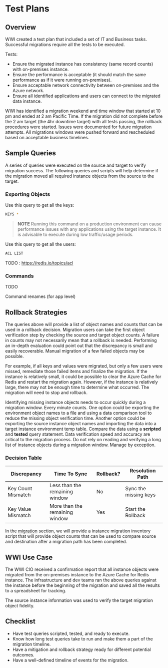 # Test Plans

## Overview

WWI created a test plan that included a set of IT and Business tasks. Successful migrations require all the tests to be executed.

Tests:

- Ensure the migrated instance has consistency (same record counts) with on-premises instance.
- Ensure the performance is acceptable (it should match the same performance as if it were running on-premises).
- Ensure acceptable network connectivity between on-premises and the Azure network.
- Ensure all identified applications and users can connect to the migrated data instance.

WWI has identified a migration weekend and time window that started at 10 pm and ended at 2 am Pacific Time. If the migration did not complete before the 2 am target (the 4hr downtime target) with all tests passing, the rollback procedures were started. Issues were documented for future migration attempts. All migrations windows were pushed forward and rescheduled based on acceptable business timelines.

## Sample Queries

A series of queries were executed on the source and target to verify migration success. The following queries and scripts will help determine if the migration moved all required instance objects from the source to the target.

### Exporting Objects

Use this query to get all the keys:

```bash
KEYS *
```

> **NOTE** Running this command on a production environment can cause performance issues with any applications using the target instance.  It is advisable to execute during low traffic/usage periods.

Use this query to get all the users:

```bash
ACL LIST
```

TODO : https://redis.io/topics/acl


### Commands

TODO

Command renames (for app level)

## Rollback Strategies

The queries above will provide a list of object names and counts that can be used in a rollback decision.  Migration users can take the first object verification step by checking the source and target object counts. A failure in counts may not necessarily mean that a rollback is needed. Performing an in-depth evaluation could point out that the discrepancy is small and easily recoverable.  Manual migration of a few failed objects may be possible.  

For example, if all keys and values were migrated, but only a few users were missed, remediate those failed items and finalize the migration. If the instance is relatively small, it could be possible to clear the Azure Cache for Redis and restart the migration again. However, if the instance is relatively large, there may not be enough time to determine what occurred. The migration will need to stop and rollback.  

Identifying missing instance objects needs to occur quickly during a migration window.  Every minute counts.  One option could be exporting the environment object names to a file and using a data comparison tool to reduce the missing object verification time.  Another option could be exporting the source instance object names and importing the data into a target instance environment temp table.  Compare the data using a **scripted** and **tested** query statement.  Data verification speed and accuracy are critical to the migration process.  Do not rely on reading and verifying a long list of instance objects during a migration window.  Manage by exception.

### Decision Table

| Discrepancy | Time To Sync | Rollback? | Resolution Path |
| --- | --- | --- | --- |
| Key Count Mismatch | Less than the remaining window | No | Sync the missing keys
| Key Value Mismatch | More than the remaining window | Yes | Start the Rollback

In the [migration](./../03_Migration/01_DataMigration.md) section, we will provide a instance migration inventory script that will provide object counts that can be used to compare source and destination after a migration path has been completed.

## WWI Use Case

The WWI CIO received a confirmation report that all instance objects were migrated from the on-premises instance to the Azure Cache for Redis instance.  The infrastructure and dev teams ran the above queries against the instance before the beginning of the migration and saved all the results to a spreadsheet for tracking.

The source instance information was used to verify the target migration object fidelity.

## Checklist

- Have test queries scripted, tested, and ready to execute.
- Know how long test queries take to run and make them a part of the migration timeline.
- Have a mitigation and rollback strategy ready for different potential outcomes.
- Have a well-defined timeline of events for the migration.
